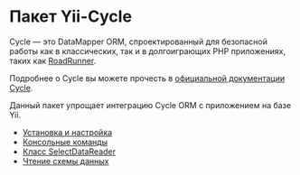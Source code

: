 # Пакет Yii-Cycle

Cycle — это DataMapper ORM, спроектированный для безопасной работы как в классических, так и в долгоиграющих PHP
приложениях, таких как [RoadRunner](https://github.com/spiral/roadrunner).

Подробнее о Cycle вы можете прочесть в [официальной документации Cycle](https://github.com/cycle/docs).

Данный пакет упрощает интеграцию Cycle ORM с приложением на базе Yii.

- [Установка и настройка](installation.md)
- [Консольные команды](console-commands.md)
- [Класс SelectDataReader](select-data-reader.md)
- [Чтение схемы данных](reading-schema.md)
